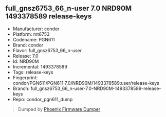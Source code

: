 ## full_gnsz6753_66_n-user 7.0 NRD90M 1493378589 release-keys
- Manufacturer: condor
- Platform: mt6753
- Codename: PGN611
- Brand: condor
- Flavor: full_gnsz6753_66_n-user
- Release: 7.0
- Id: NRD90M
- Incremental: 1493378589
- Tags: release-keys
- Fingerprint: condor/PGN611/PGN611:7.0/NRD90M/1493378589:user/release-keys
- Branch: full_gnsz6753_66_n-user-7.0-NRD90M-1493378589-release-keys
- Repo: condor_pgn611_dump


>Dumped by [Phoenix Firmware Dumper](https://github.com/DroidDumps/phoenix_firmware_dumper)
